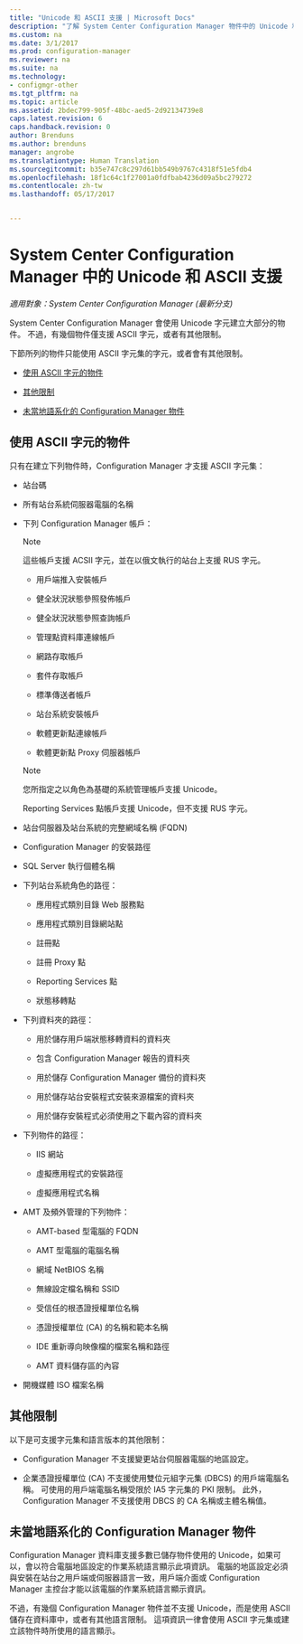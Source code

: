 ```yaml
---
title: "Unicode 和 ASCII 支援 | Microsoft Docs"
description: "了解 System Center Configuration Manager 物件中的 Unicode 和 ASCII 字元支援。"
ms.custom: na
ms.date: 3/1/2017
ms.prod: configuration-manager
ms.reviewer: na
ms.suite: na
ms.technology:
- configmgr-other
ms.tgt_pltfrm: na
ms.topic: article
ms.assetid: 2bdec799-905f-48bc-aed5-2d92134739e8
caps.latest.revision: 6
caps.handback.revision: 0
author: Brenduns
ms.author: brenduns
manager: angrobe
ms.translationtype: Human Translation
ms.sourcegitcommit: b35e747c8c297d61bb549b9767c4318f51e5fdb4
ms.openlocfilehash: 18f1c64c1f27001a0fdfbab4236d09a5bc279272
ms.contentlocale: zh-tw
ms.lasthandoff: 05/17/2017


---
```

# <a name="unicode-and-ascii-support-in-system-center-configuration-manager"></a>System Center Configuration Manager 中的 Unicode 和 ASCII 支援

*適用對象：System Center Configuration Manager (最新分支)*

System Center Configuration Manager 會使用 Unicode 字元建立大部分的物件。 不過，有幾個物件僅支援 ASCII 字元，或者有其他限制。  

 下節所列的物件只能使用 ASCII 字元集的字元，或者會有其他限制。  

-   [使用 ASCII 字元的物件](#BKMK_ASCIIchar)  

-   [其他限制](#BKMK_OtherCharLimitations)  

-   [未當地語系化的 Configuration Manager 物件](#BKMK_LangNonLocalize)  

##  <a name="BKMK_ASCIIchar"></a> 使用 ASCII 字元的物件  
 只有在建立下列物件時，Configuration Manager 才支援 ASCII 字元集：  

-   站台碼  

-   所有站台系統伺服器電腦的名稱  

-   下列 Configuration Manager 帳戶：  

    > [!NOTE]  
    >  這些帳戶支援 ACSII 字元，並在以俄文執行的站台上支援 RUS 字元。  

    -   用戶端推入安裝帳戶  

    -   健全狀況狀態參照發佈帳戶  

    -   健全狀況狀態參照查詢帳戶  

    -   管理點資料庫連線帳戶  

    -   網路存取帳戶  

    -   套件存取帳戶  

    -   標準傳送者帳戶  

    -   站台系統安裝帳戶  

    -   軟體更新點連線帳戶  

    -   軟體更新點 Proxy 伺服器帳戶  

    > [!NOTE]  
    >  您所指定之以角色為基礎的系統管理帳戶支援 Unicode。  
    >   
    >  Reporting Services 點帳戶支援 Unicode，但不支援 RUS 字元。  

-   站台伺服器及站台系統的完整網域名稱 (FQDN)  

-   Configuration Manager 的安裝路徑  

-   SQL Server 執行個體名稱  

-   下列站台系統角色的路徑：  

    -   應用程式類別目錄 Web 服務點  

    -   應用程式類別目錄網站點  

    -   註冊點  

    -   註冊 Proxy 點  

    -   Reporting Services 點  

    -   狀態移轉點  

-   下列資料夾的路徑：  

    -   用於儲存用戶端狀態移轉資料的資料夾  

    -   包含 Configuration Manager 報告的資料夾  

    -   用於儲存 Configuration Manager 備份的資料夾  

    -   用於儲存站台安裝程式安裝來源檔案的資料夾  

    -   用於儲存安裝程式必須使用之下載內容的資料夾  

-   下列物件的路徑：  

    -   IIS 網站  

    -   虛擬應用程式的安裝路徑  

    -   虛擬應用程式名稱  

-   AMT 及頻外管理的下列物件：  

    -   AMT-based 型電腦的 FQDN  

    -   AMT 型電腦的電腦名稱  

    -   網域 NetBIOS 名稱  

    -   無線設定檔名稱和 SSID  

    -   受信任的根憑證授權單位名稱  

    -   憑證授權單位 (CA) 的名稱和範本名稱  

    -   IDE 重新導向映像檔的檔案名稱和路徑  

    -   AMT 資料儲存區的內容  

-   開機媒體 ISO 檔案名稱  

##  <a name="BKMK_OtherCharLimitations"></a> 其他限制  
 以下是可支援字元集和語言版本的其他限制：  

-   Configuration Manager 不支援變更站台伺服器電腦的地區設定。  

-   企業憑證授權單位 (CA) 不支援使用雙位元組字元集 (DBCS) 的用戶端電腦名稱。 可使用的用戶端電腦名稱受限於 IA5 字元集的 PKI 限制。 此外，Configuration Manager 不支援使用 DBCS 的 CA 名稱或主體名稱值。  

##  <a name="BKMK_LangNonLocalize"></a> 未當地語系化的 Configuration Manager 物件  
 Configuration Manager 資料庫支援多數已儲存物件使用的 Unicode，如果可以，會以符合電腦地區設定的作業系統語言顯示此項資訊。 電腦的地區設定必須與安裝在站台之用戶端或伺服器語言一致，用戶端介面或 Configuration Manager 主控台才能以該電腦的作業系統語言顯示資訊。  

 不過，有幾個 Configuration Manager 物件並不支援 Unicode，而是使用 ASCII 儲存在資料庫中，或者有其他語言限制。 這項資訊一律會使用 ASCII 字元集或建立該物件時所使用的語言顯示。  

